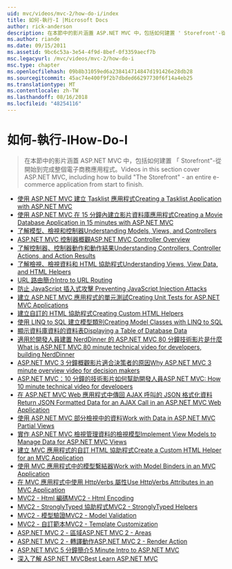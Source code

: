 ```yaml
---
uid: mvc/videos/mvc-2/how-do-i/index
title: 如何-執行-I |Microsoft Docs
author: rick-anderson
description: 在本節中的影片涵蓋 ASP.NET MVC 中，包括如何建置 ' Storefront'-從開始到完成整個電子商務應用程式。
ms.author: riande
ms.date: 09/15/2011
ms.assetid: 9bc6c53a-3e54-4f9d-8bef-0f3359aecf7b
msc.legacyurl: /mvc/videos/mvc-2/how-do-i
msc.type: chapter
ms.openlocfilehash: 09b8b31059ed6a238414714847d191426e28db28
ms.sourcegitcommit: 45ac74e400f9f2b7dbded66297730f6f14a4eb25
ms.translationtype: MT
ms.contentlocale: zh-TW
ms.lasthandoff: 08/16/2018
ms.locfileid: "48254116"
---
```

<a name="how-do-i"></a><span data-ttu-id="d4b93-103">如何-執行-I</span><span class="sxs-lookup"><span data-stu-id="d4b93-103">How-Do-I</span></span>
====================
> <span data-ttu-id="d4b93-104">在本節中的影片涵蓋 ASP.NET MVC 中，包括如何建置 「 Storefront"-從開始到完成整個電子商務應用程式。</span><span class="sxs-lookup"><span data-stu-id="d4b93-104">Videos in this section cover ASP.NET MVC, including how to build "The Storefront" - an entire e-commerce application from start to finish.</span></span>


- [<span data-ttu-id="d4b93-105">使用 ASP.NET MVC 建立 Tasklist 應用程式</span><span class="sxs-lookup"><span data-stu-id="d4b93-105">Creating a Tasklist Application with ASP.NET MVC</span></span>](creating-a-tasklist-application-with-aspnet-mvc.md)
- [<span data-ttu-id="d4b93-106">使用 ASP.NET MVC 在 15 分鐘內建立影片資料庫應用程式</span><span class="sxs-lookup"><span data-stu-id="d4b93-106">Creating a Movie Database Application in 15 minutes with ASP.NET MVC</span></span>](creating-a-movie-database-application-in-15-minutes-with-aspnet-mvc.md)
- [<span data-ttu-id="d4b93-107">了解模型、檢視和控制器</span><span class="sxs-lookup"><span data-stu-id="d4b93-107">Understanding Models, Views, and Controllers</span></span>](understanding-models-views-and-controllers.md)
- [<span data-ttu-id="d4b93-108">ASP.NET MVC 控制器概觀</span><span class="sxs-lookup"><span data-stu-id="d4b93-108">ASP.NET MVC Controller Overview</span></span>](aspnet-mvc-controller-overview.md)
- [<span data-ttu-id="d4b93-109">了解控制器、控制器動作和動作結果</span><span class="sxs-lookup"><span data-stu-id="d4b93-109">Understanding Controllers, Controller Actions, and Action Results</span></span>](understanding-controllers-controller-actions-and-action-results.md)
- [<span data-ttu-id="d4b93-110">了解檢視、檢視資料和 HTML 協助程式</span><span class="sxs-lookup"><span data-stu-id="d4b93-110">Understanding Views, View Data, and HTML Helpers</span></span>](understanding-views-view-data-and-html-helpers.md)
- [<span data-ttu-id="d4b93-111">URL 路由簡介</span><span class="sxs-lookup"><span data-stu-id="d4b93-111">Intro to URL Routing</span></span>](an-introduction-to-url-routing.md)
- [<span data-ttu-id="d4b93-112">防止 JavaScript 插入式攻擊 </span><span class="sxs-lookup"><span data-stu-id="d4b93-112">Preventing JavaScript Injection Attacks</span></span>](preventing-javascript-injection-attacks.md)
- [<span data-ttu-id="d4b93-113">建立 ASP.NET MVC 應用程式的單元測試</span><span class="sxs-lookup"><span data-stu-id="d4b93-113">Creating Unit Tests for ASP.NET MVC Applications</span></span>](creating-unit-tests-for-aspnet-mvc-applications.md)
- [<span data-ttu-id="d4b93-114">建立自訂的 HTML 協助程式</span><span class="sxs-lookup"><span data-stu-id="d4b93-114">Creating Custom HTML Helpers</span></span>](creating-custom-html-helpers.md)
- [<span data-ttu-id="d4b93-115">使用 LINQ to SQL 建立模型類別</span><span class="sxs-lookup"><span data-stu-id="d4b93-115">Creating Model Classes with LINQ to SQL</span></span>](creating-model-classes-with-linq-to-sql.md)
- [<span data-ttu-id="d4b93-116">顯示資料庫資料的資料表</span><span class="sxs-lookup"><span data-stu-id="d4b93-116">Displaying a Table of Database Data</span></span>](displaying-a-table-of-database-data.md)
- [<span data-ttu-id="d4b93-117">適用於開發人員建置 NerdDinner 的 ASP.NET MVC 80 分鐘技術影片是什麼</span><span class="sxs-lookup"><span data-stu-id="d4b93-117">What is ASP.NET MVC 80 minute technical video for developers, building NerdDinner</span></span>](what-is-aspnet-mvc-80-minute-technical-video-for-developers-building-nerddinner.md)
- [<span data-ttu-id="d4b93-118">ASP.NET MVC 3 分鐘概觀影片適合決策者的原因</span><span class="sxs-lookup"><span data-stu-id="d4b93-118">Why ASP.NET MVC 3 minute overview video for decision makers</span></span>](why-aspnet-mvc-3-minute-overview-video-for-decision-makers.md)
- [<span data-ttu-id="d4b93-119">ASP.NET MVC：10 分鐘的技術影片如何幫助開發人員</span><span class="sxs-lookup"><span data-stu-id="d4b93-119">ASP.NET MVC: How 10 minute technical video for developers</span></span>](aspnet-mvc-how-10-minute-technical-video-for-developers.md)
- [<span data-ttu-id="d4b93-120">在 ASP.NET MVC Web 應用程式中傳回 AJAX 呼叫的 JSON 格式化資料</span><span class="sxs-lookup"><span data-stu-id="d4b93-120">Return JSON Formatted Data for an AJAX Call in an ASP.NET MVC Web Application</span></span>](how-do-i-return-json-formatted-data-for-an-ajax-call-in-an-aspnet-mvc-web-application.md)
- [<span data-ttu-id="d4b93-121">使用 ASP.NET MVC 部分檢視中的資料</span><span class="sxs-lookup"><span data-stu-id="d4b93-121">Work with Data in ASP.NET MVC Partial Views</span></span>](how-do-i-work-with-data-in-aspnet-mvc-partial-views.md)
- [<span data-ttu-id="d4b93-122">實作 ASP.NET MVC 檢視管理資料的檢視模型</span><span class="sxs-lookup"><span data-stu-id="d4b93-122">Implement View Models to Manage Data for ASP.NET MVC Views</span></span>](how-do-i-implement-view-models-to-manage-data-for-aspnet-mvc-views.md)
- [<span data-ttu-id="d4b93-123">建立 MVC 應用程式的自訂 HTML 協助程式</span><span class="sxs-lookup"><span data-stu-id="d4b93-123">Create a Custom HTML Helper for an MVC Application</span></span>](how-do-i-create-a-custom-html-helper-for-an-mvc-application.md)
- [<span data-ttu-id="d4b93-124">使用 MVC 應用程式中的模型繫結器</span><span class="sxs-lookup"><span data-stu-id="d4b93-124">Work with Model Binders in an MVC Application</span></span>](how-do-i-work-with-model-binders-in-an-mvc-application.md)
- [<span data-ttu-id="d4b93-125">在 MVC 應用程式中使用 HttpVerbs 屬性</span><span class="sxs-lookup"><span data-stu-id="d4b93-125">Use HttpVerbs Attributes in an MVC Application</span></span>](how-do-i-use-httpverbs-attributes-in-an-mvc-application.md)
- [<span data-ttu-id="d4b93-126">MVC2 - Html 編碼</span><span class="sxs-lookup"><span data-stu-id="d4b93-126">MVC2 - Html Encoding</span></span>](mvc2-html-encoding.md)
- [<span data-ttu-id="d4b93-127">MVC2 - StronglyTyped 協助程式</span><span class="sxs-lookup"><span data-stu-id="d4b93-127">MVC2 - StronglyTyped Helpers</span></span>](mvc2-stronglytyped-helpers.md)
- [<span data-ttu-id="d4b93-128">MVC2 - 模型驗證</span><span class="sxs-lookup"><span data-stu-id="d4b93-128">MVC2 - Model Validation</span></span>](mvc2-model-validation.md)
- [<span data-ttu-id="d4b93-129">MVC2 - 自訂範本</span><span class="sxs-lookup"><span data-stu-id="d4b93-129">MVC2 - Template Customization</span></span>](mvc2-template-customization.md)
- [<span data-ttu-id="d4b93-130">ASP.NET MVC 2 - 區域</span><span class="sxs-lookup"><span data-stu-id="d4b93-130">ASP.NET MVC 2 - Areas</span></span>](aspnet-mvc-2-areas.md)
- [<span data-ttu-id="d4b93-131">ASP.NET MVC 2 - 轉譯動作</span><span class="sxs-lookup"><span data-stu-id="d4b93-131">ASP.NET MVC 2 - Render Action</span></span>](aspnet-mvc-2-render-action.md)
- [<span data-ttu-id="d4b93-132">ASP.NET MVC 5 分鐘簡介</span><span class="sxs-lookup"><span data-stu-id="d4b93-132">5 Minute Intro to ASP.NET MVC</span></span>](5-minute-introduction-to-aspnet-mvc.md)
- [<span data-ttu-id="d4b93-133">深入了解 ASP.NET MVC</span><span class="sxs-lookup"><span data-stu-id="d4b93-133">Best Learn ASP.NET MVC</span></span>](how-to-best-learn-asp-net-mvc.md)

